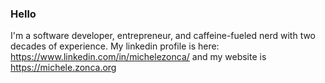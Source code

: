 ### Hello

I'm a software developer, entrepreneur, and caffeine-fueled nerd with two decades of experience. My linkedin profile is here: https://www.linkedin.com/in/michelezonca/ and my website is https://michele.zonca.org
